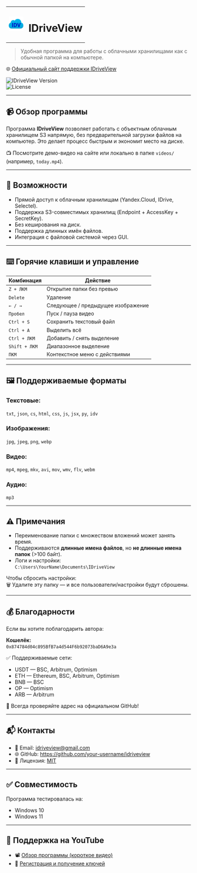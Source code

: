 
<table>
  <tr>
    <td><img src="assets/cloud_40539.png" alt="IDriveView Logo" width="40"/></td>
    <td><h1>IDriveView</h1></td>
  </tr>
</table>

> Удобная программа для работы с облачными хранилищами как с обычной папкой на компьютере.

🌐 [Официальный сайт поддержки IDriveView](https://idriveview.site)

![IDriveView Version](https://img.shields.io/badge/version-1.0-blue.svg)  
![License](https://img.shields.io/badge/license-MIT-green.svg)

---

## 📹 Обзор программы

Программа **IDriveView** позволяет работать с объектным облачным хранилищем S3 напрямую, без предварительной загрузки файлов на компьютер. Это делает процесс быстрым и экономит место на диске.

📺 Посмотрите демо-видео на сайте или локально в папке `videos/` (например, `today.mp4`).

---

## 🔧 Возможности

- Прямой доступ к облачным хранилищам (Yandex.Cloud, IDrive, Selectel).
- Поддержка S3-совместимых хранилищ (Endpoint + AccessKey + SecretKey).
- Без кеширования на диск.
- Поддержка длинных имён файлов.
- Интеграция с файловой системой через GUI.

---

## ⌨️ Горячие клавиши и управление

| Комбинация            | Действие |
|------------------------|---------|
| `Z + ЛКМ`              | Открытие папки без превью |
| `Delete`               | Удаление |
| `← / →`                | Следующее / предыдущее изображение |
| `Пробел`               | Пуск / пауза видео |
| `Ctrl + S`             | Сохранить текстовый файл |
| `Ctrl + A`             | Выделить всё |
| `Ctrl + ЛКМ`           | Добавить / снять выделение |
| `Shift + ЛКМ`          | Диапазонное выделение |
| `ПКМ`                  | Контекстное меню с действиями |

---

## 🖼️ Поддерживаемые форматы

### Текстовые:
`txt`, `json`, `cs`, `html`, `css`, `js`, `jsx`, `py`, `idv`

### Изображения:
`jpg`, `jpeg`, `png`, `webp`

### Видео:
`mp4`, `mpeg`, `mkv`, `avi`, `mov`, `wmv`, `flv`, `webm`

### Аудио:
`mp3`

---

## ⚠️ Примечания

- Переименование папки с множеством вложений может занять время.
- Поддерживаются **длинные имена файлов**, но **не длинные имена папок** (>100 байт).
- Логи и настройки:  
  `C:\Users\YourName\Documents\IDriveView`

Чтобы сбросить настройки:  
🗑 Удалите эту папку — и все пользователи/настройки будут сброшены.

---

## 💰 Благодарности

Если вы хотите поблагодарить автора:

**Кошелёк:**  
`0x874784d04c895BfB7a4d544F6b92073baD6A9e3a`

✅ Поддерживаемые сети:  
- USDT — BSC, Arbitrum, Optimism  
- ETH — Ethereum, BSC, Arbitrum, Optimism  
- BNB — BSC  
- OP — Optimism  
- ARB — Arbitrum

🔗 Всегда проверяйте адрес на официальном GitHub!

---

## 📬 Контакты

- 📧 Email: [idriveview@gmail.com](mailto:idriveview@gmail.com)  
- 🌐 GitHub: https://github.com/your-username/idriveview  
- 🧾 Лицензия: [MIT](https://opensource.org/licenses/MIT)

---

## ✅ Совместимость

Программа тестировалась на:

- Windows 10  
- Windows 11

---

## 🎥 Поддержка на YouTube

- 📽️ [Обзор программы (короткое видео)](https://www.youtube.com/shorts/JSrqgq4Eu3o)
- 🔑 [Регистрация и получение ключей](https://www.youtube.com/shorts/W19zTtwBfRA)
